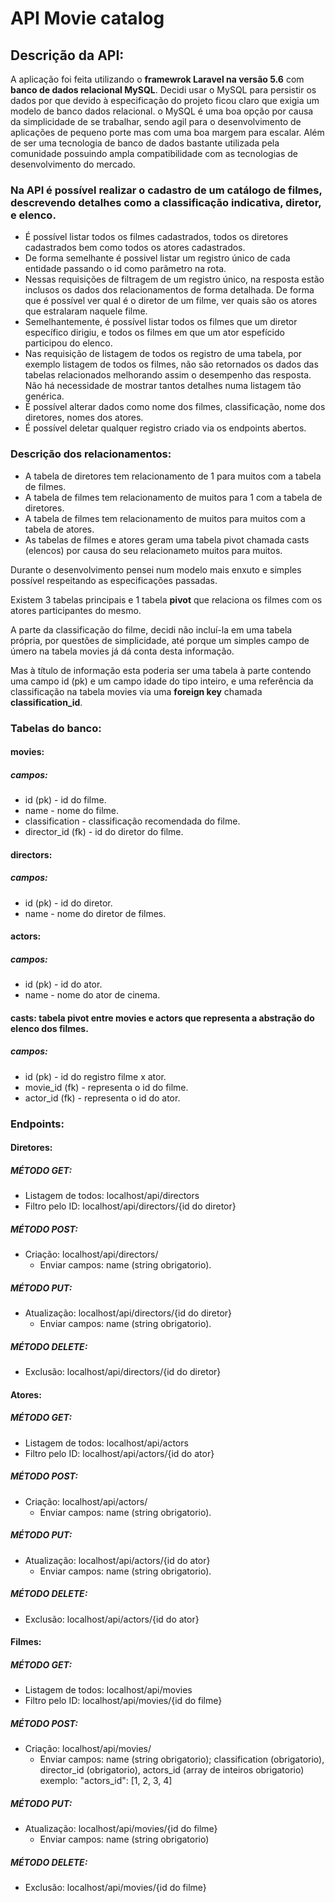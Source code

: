 <h1>API Movie catalog</h1>

<h2>Descrição da API:</h2>
<p>
  A aplicação foi feita utilizando o <b>framewrok Laravel na versão 5.6</b> com <b>banco de dados relacional MySQL</b>.
  Decidi usar o MySQL para persistir os dados por que devido à especificação do projeto ficou claro que exigia um modelo de banco dados relacional.
  o MySQL é uma boa opção por causa da simplicidade de se trabalhar, sendo agil para o desenvolvimento de aplicações de pequeno porte mas com uma boa margem para escalar.
  Além de ser uma tecnologia de banco de dados bastante utilizada pela comunidade possuindo ampla compatibilidade com as tecnologias de desenvolvimento do mercado.
</p>

<h3>Na API é possível realizar o cadastro de um catálogo de filmes, descrevendo detalhes como a classificação indicativa, diretor, e elenco.</h3>
<ul>
  <li>É possível listar todos os filmes cadastrados, todos os diretores cadastrados bem como todos os atores cadastrados.
  </li>
  <li>De forma semelhante é possivel listar um registro único de cada entidade passando o id como parâmetro na rota.
  </li>
  <li>
    Nessas requisições de filtragem de um registro único, na resposta estão inclusos os dados dos relacionamentos de forma detalhada. De forma que é possível ver qual é o diretor de um filme, ver quais são os atores que estralaram naquele filme.
  </li>
  <li>
    Semelhantemente, é possível listar todos os filmes que um diretor específico dirigiu, e todos os filmes em que um ator espefícido participou do elenco.
  </li>
  <li>
    Nas requisição de listagem de todos os registro de uma tabela, por exemplo listagem de todos os filmes, não são retornados os dados das tabelas relacionados melhorando assim o desempenho das resposta. Não há necessidade de mostrar tantos detalhes numa listagem tão genérica.
  </li>
  <li>
    É possível alterar dados como nome dos filmes, classificação, nome dos diretores, nomes dos atores.
  </li>
  <li>
    É possível deletar qualquer registro criado via os endpoints abertos.
  </li>
</ul>

<h3>Descrição dos relacionamentos:</h3>
<ul>
  <li>
    A tabela de diretores tem relacionamento de 1 para muitos com a tabela de filmes.
  </li>
  <li>
    A tabela de filmes tem relacionamento de muitos para 1 com a tabela de diretores.
  </li>
  <li>
    A tabela de filmes tem relacionamento de muitos para muitos com a tabela de atores.
  </li>
  <li>
    As tabelas de filmes e atores geram uma tabela pivot chamada casts (elencos) por causa do seu relacionameto muitos para muitos.
  </li>
</ul>

<p>
  Durante o desenvolvimento pensei num modelo mais enxuto e simples possível respeitando as especificações passadas.
</p>
<p>
  Existem 3 tabelas principais e 1 tabela <b>pivot</b> que relaciona os filmes com os atores participantes do mesmo.
</p>
<p>
  A parte da classificação do filme, decidi não incluí-la em uma tabela própria, por questões de simplicidade, até porque um simples campo de úmero na tabela movies já dá conta desta informação.
</p>
<p>
  Mas à título de informação esta poderia ser uma tabela à parte contendo uma campo id (pk) e um campo idade do tipo inteiro, e uma referência da classificação na tabela movies via uma <b>foreign key</b> chamada <b>classification_id</b>.
</p>


<h3>Tabelas do banco:</h3>
<h4>movies:</h4>
  <h5>campos:</h5>
  <ul>
    <li>id (pk) - id do filme.</li>
    <li>name - nome do filme.</li>
    <li>classification - classificação recomendada do filme.</li>
    <li>director_id (fk) - id do diretor do filme.</li>
  </ul>  
<h4>directors:</h4>
  <h5>campos:</h5>
  <ul>
    <li>id (pk) - id do diretor.</li>
    <li>name - nome do diretor de filmes.</li>
  </ul>
  <h4>actors:</h4>
    <h5>campos:</h5>
    <ul>
      <li>id (pk) - id do ator.</li>
      <li>name - nome do ator de cinema.</li>
    </ul>

<h4>casts: tabela pivot entre movies e actors que representa a abstração do elenco dos filmes.</h4>
  <h5>campos:</h5>
  <ul>
    <li>id (pk) - id do registro filme x ator.</li>
    <li>movie_id (fk) - representa o id do filme.</li>
    <li>actor_id (fk) - representa o id do ator.</li>
  </ul>

<h3>Endpoints:</h3>

<h4>Diretores:</h4>
  <h5>MÉTODO GET:</h5>
  <ul>
    <li>Listagem de todos: localhost/api/directors</li>
    <li>Filtro pelo ID: localhost/api/directors/{id do diretor}</li>
  </ul>
  <h5>MÉTODO POST:</h5>
  <ul>
    <li>Criação: localhost/api/directors/
      <ul>
        <li>Enviar campos: name (string obrigatorio).</li>
      </ul>
    </li>
  </ul>
  
  <h5>MÉTODO PUT:</h5>
  <ul>
    <li>Atualização: localhost/api/directors/{id do diretor}
      <ul>
        <li>Enviar campos: name (string obrigatorio).</li>
      </ul>
    </li>

  </ul>
  <h5>MÉTODO DELETE:</h5>
  <ul>
    <li>Exclusão: localhost/api/directors/{id do diretor}</li>
  </ul>
  

<h4>Atores:</h4>
  <h5>MÉTODO GET:</h5>
  <ul>
    <li>Listagem de todos: localhost/api/actors</li>
    <li>Filtro pelo ID: localhost/api/actors/{id do ator}</li>
  </ul>
  
  <h5>MÉTODO POST:</h5>
  <ul>
    <li>Criação: localhost/api/actors/
      <ul>
        <li>Enviar campos: name (string obrigatorio).</li>
      </ul>
    </li>
  </ul>
  
    
  
  <h5>MÉTODO PUT:</h5>
  <ul>
    <li>Atualização: localhost/api/actors/{id do ator}
      <ul>
        <li>Enviar campos: name (string obrigatorio).</li>
      </ul>
    </li>
  </ul>
  <h5>MÉTODO DELETE:</h5>
  <ul>
    <li>Exclusão: localhost/api/actors/{id do ator}</li>
  </ul>

<h4>Filmes:</h4> 
  <h5>MÉTODO GET:</h5>
  <ul>
    <li>Listagem de todos: localhost/api/movies</li>
    <li>Filtro pelo ID: localhost/api/movies/{id do filme}</li>
  </ul>
  
  
  
  <h5>MÉTODO POST:</h5>
  <ul>
    <li>Criação: localhost/api/movies/
      <ul>
        <li>Enviar campos: name (string obrigatorio); classification (obrigatorio), director_id (obrigatorio), actors_id (array de inteiros obrigatorio) exemplo: "actors_id": [1, 2, 3, 4]</li>
      </ul>
    </li>
  </ul>
  <h5>MÉTODO PUT:</h5>
  <ul>
    <li>Atualização: localhost/api/movies/{id do filme}
      <ul>
        <li>Enviar campos: name (string obrigatorio)</li>
      </ul>
    </li>
  </ul>
  <h5>MÉTODO DELETE:</h5>
  <ul>
    <li>Exclusão: localhost/api/movies/{id do filme}</li>
  </ul>
